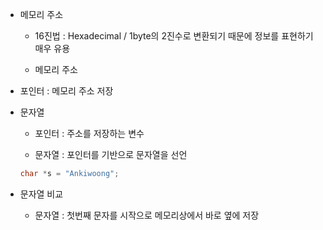 * 메모리 주소
    * 16진법 : Hexadecimal / 1byte의 2진수로 변환되기 때문에 정보를 표현하기 매우 유용
    
    * 메모리 주소

* 포인터 : 메모리 주소 저장

* 문자열
    * 포인터 : 주소를 저장하는 변수
    
    * 문자열 : 포인터를 기반으로 문자열을 선언
    ```c
    char *s = "Ankiwoong";
    ```

* 문자열 비교
    * 문자열 : 첫번째 문자를 시작으로 메모리상에서 바로 옆에 저장
